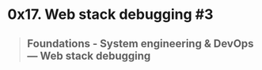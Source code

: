 # 0x17. Web stack debugging #3
> ## Foundations - System engineering & DevOps ― Web stack debugging
